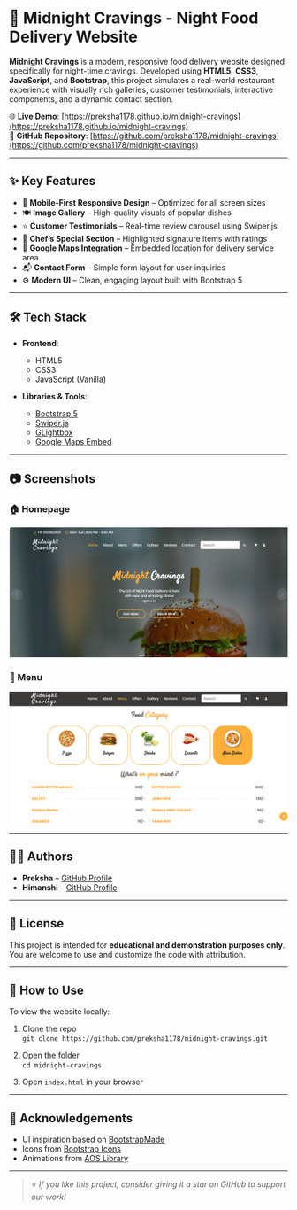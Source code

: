 # 🍕 Midnight Cravings - Night Food Delivery Website

**Midnight Cravings** is a modern, responsive food delivery website designed specifically for night-time cravings. Developed using **HTML5**, **CSS3**, **JavaScript**, and **Bootstrap**, this project simulates a real-world restaurant experience with visually rich galleries, customer testimonials, interactive components, and a dynamic contact section.

🌐 **Live Demo**: [https://preksha1178.github.io/midnight-cravings](https://preksha1178.github.io/midnight-cravings)  
📂 **GitHub Repository**: [https://github.com/preksha1178/midnight-cravings](https://github.com/preksha1178/midnight-cravings)

---

## ✨ Key Features

- 📱 **Mobile-First Responsive Design** – Optimized for all screen sizes
- 🍽️ **Image Gallery** – High-quality visuals of popular dishes
- ⭐ **Customer Testimonials** – Real-time review carousel using Swiper.js
- 🥘 **Chef’s Special Section** – Highlighted signature items with ratings
- 📍 **Google Maps Integration** – Embedded location for delivery service area
- 📬 **Contact Form** – Simple form layout for user inquiries
- ⚙️ **Modern UI** – Clean, engaging layout built with Bootstrap 5

---

## 🛠️ Tech Stack

- **Frontend**:  
  - HTML5  
  - CSS3  
  - JavaScript (Vanilla)

- **Libraries & Tools**:  
  - [Bootstrap 5](https://getbootstrap.com/)  
  - [Swiper.js](https://swiperjs.com/)  
  - [GLightbox](https://biati-digital.github.io/glightbox/)  
  - [Google Maps Embed](https://developers.google.com/maps/documentation/embed)

---

## 📷 Screenshots

### 🏠 Homepage
![Homepage](assets/img/Home.png)

### 🍕 Menu
![Menu](assets/img/Menu.png)


---

## 👩‍💻 Authors

- **Preksha** – [GitHub Profile](https://github.com/preksha1178)  
- **Himanshi** – [GitHub Profile](https://github.com/yourfriendusername)

---

## 📜 License

This project is intended for **educational and demonstration purposes only**.  
You are welcome to use and customize the code with attribution.

---

## 🚀 How to Use

To view the website locally:

1. Clone the repo  
   `git clone https://github.com/preksha1178/midnight-cravings.git`

2. Open the folder  
   `cd midnight-cravings`

3. Open `index.html` in your browser

---

## 🙌 Acknowledgements

- UI inspiration based on [BootstrapMade](https://bootstrapmade.com/)
- Icons from [Bootstrap Icons](https://icons.getbootstrap.com/)
- Animations from [AOS Library](https://michalsnik.github.io/aos/)

---

> ⭐ *If you like this project, consider giving it a star on GitHub to support our work!*


